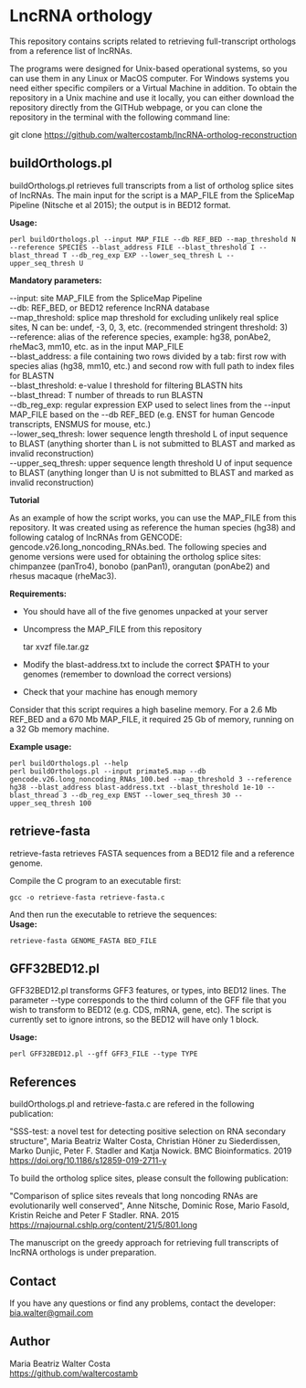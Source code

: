 # LncRNA orthology

This repository contains scripts related to retrieving full-transcript orthologs from a reference list of lncRNAs.

The programs were designed for Unix-based operational systems, so you can use them in any Linux or MacOS computer. For Windows systems you need either specific compilers or a Virtual Machine in addition. To obtain the repository in a Unix machine and use it locally, you can either download the repository directly from the GITHub webpage, or you can clone the repository in the terminal with the following command line:

git clone https://github.com/waltercostamb/lncRNA-ortholog-reconstruction

## buildOrthologs.pl

buildOrthologs.pl retrieves full transcripts from a list of ortholog splice sites of lncRNAs. The main input for the script is a MAP_FILE from the SpliceMap Pipeline (Nitsche et al 2015); the output is in BED12 format.

**Usage:**

    perl buildOrthologs.pl --input MAP_FILE --db REF_BED --map_threshold N --reference SPECIES --blast_address FILE --blast_threshold I --blast_thread T --db_reg_exp EXP --lower_seq_thresh L --upper_seq_thresh U

**Mandatory parameters:**

--input: site MAP_FILE from the SpliceMap Pipeline  
--db: REF_BED, or BED12 reference lncRNA database  
--map_threshold: splice map threshold for excluding unlikely real splice sites, N can be: undef, -3, 0, 3, etc. (recommended stringent threshold: 3)  
--reference: alias of the reference species, example: hg38, ponAbe2, rheMac3, mm10, etc. as in the input MAP_FILE  
--blast_address: a file containing two rows divided by a tab: first row with species alias (hg38, mm10, etc.) and second row with full path to index files for BLASTN  
--blast_threshold: e-value I threshold for filtering BLASTN hits  
--blast_thread: T number of threads to run BLASTN  
--db_reg_exp: regular expression EXP used to select lines from the --input MAP_FILE based on the --db REF_BED (e.g. ENST for human Gencode transcripts, ENSMUS for mouse, etc.)  
--lower_seq_thresh: lower sequence length threshold L of input sequence to BLAST (anything shorter than L is not submitted to BLAST and marked as invalid reconstruction)  
--upper_seq_thresh: upper sequence length threshold U of input sequence to BLAST (anything longer than U is not submitted to BLAST and marked as invalid reconstruction)  

**Tutorial**

As an example of how the script works, you can use the MAP_FILE from this repository. It was created using as reference the human species (hg38) and following catalog of lncRNAs from GENCODE: gencode.v26.long_noncoding_RNAs.bed. The following species and genome versions were used for obtaining the ortholog splice sites: chimpanzee (panTro4), bonobo (panPan1), orangutan (ponAbe2) and rhesus macaque (rheMac3).

**Requirements:**  

  - You should have all of the five genomes unpacked at your server  
  - Uncompress the MAP_FILE from this repository  
  
    tar xvzf file.tar.gz
    
  - Modify the blast-address.txt to include the correct $PATH to your genomes (remember to download the correct versions)
  - Check that your machine has enough memory
  
  Consider that this script requires a high baseline memory. For a 2.6 Mb REF_BED and a 670 Mb MAP_FILE, it required 25 Gb of memory, running on a 32 Gb memory machine.

**Example usage:**
    
    perl buildOrthologs.pl --help
    perl buildOrthologs.pl --input primate5.map --db gencode.v26.long_noncoding_RNAs_100.bed --map_threshold 3 --reference hg38 --blast_address blast-address.txt --blast_threshold 1e-10 --blast_thread 3 --db_reg_exp ENST --lower_seq_thresh 30 --upper_seq_thresh 100

## retrieve-fasta

retrieve-fasta retrieves FASTA sequences from a BED12 file and a reference genome.

Compile the C program to an executable first:  

    gcc -o retrieve-fasta retrieve-fasta.c

And then run the executable to retrieve the sequences:  
**Usage:** 

    retrieve-fasta GENOME_FASTA BED_FILE

## GFF32BED12.pl

GFF32BED12.pl transforms GFF3 features, or types, into BED12 lines. The parameter --type corresponds to the third column of the GFF file that you wish to transform to BED12 (e.g. CDS, mRNA, gene, etc). The script is currently set to ignore introns, so the BED12 will have only 1 block.

**Usage:**

    perl GFF32BED12.pl --gff GFF3_FILE --type TYPE

## References

buildOrthologs.pl and retrieve-fasta.c are refered in the following publication:

"SSS-test: a novel test for detecting positive selection on RNA secondary structure", Maria Beatriz Walter Costa, Christian Höner zu Siederdissen, Marko Dunjic, Peter F. Stadler and Katja Nowick. BMC Bioinformatics. 2019
  https://doi.org/10.1186/s12859-019-2711-y

To build the ortholog splice sites, please consult the following publication:

"Comparison of splice sites reveals that long noncoding RNAs are evolutionarily well conserved", Anne Nitsche, Dominic Rose, Mario Fasold, Kristin Reiche and Peter F Stadler. RNA. 2015
  https://rnajournal.cshlp.org/content/21/5/801.long
  
The manuscript on the greedy approach for retrieving full transcripts of lncRNA orthologs is under preparation.
  
## Contact

If you have any questions or find any problems, contact the developer: bia.walter@gmail.com

## Author

Maria Beatriz Walter Costa  
https://github.com/waltercostamb
